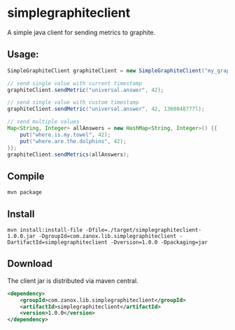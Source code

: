 # simplegraphiteclient
A simple java client for sending metrics to graphite. 

## Usage: 

```Java
SimpleGraphiteClient graphiteClient = new SimpleGraphiteClient("my_graphite_host", 2003);

// send single value with current timestamp
graphiteClient.sendMetric("universal.answer", 42);

// send single value with custom timestamp
graphiteClient.sendMetric("universal.answer", 42, 1360848777l);

// send multiple values
Map<String, Integer> allAnswers = new HashMap<String, Integer>() {{
	put("where.is.my.towel", 42);
	put("where.are.the.dolphins", 42);
}};
graphiteClient.sendMetrics(allAnswers);

````

## Compile

```
mvn package
```

## Install

```
mvn install:install-file -Dfile=./target/simplegraphiteclient-1.0.0.jar -DgroupId=com.zanox.lib.simplegraphiteclient -DartifactId=simplegraphiteclient -Dversion=1.0.0 -Dpackaging=jar
```


## Download

The client jar is distributed via maven central.
```xml
<dependency>
	<groupId>com.zanox.lib.simplegraphiteclient</groupId>
	<artifactId>simplegraphiteclient</artifactId>
    <version>1.0.0</version>
</dependency>
```


